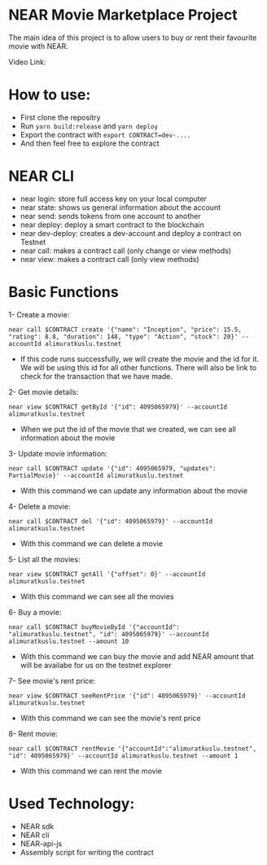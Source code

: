 # NEAR Movie Marketplace Project
The main idea of this project is to allow users to buy or rent their favourite movie with NEAR.

Video Link: 

# How to use:
* First clone the repositry
* Run ```yarn build:release``` and ```yarn deploy```
* Export the contract with ```export CONTRACT=dev-....```
* And then feel free to explore the contract

# NEAR CLI
* near login: store full access key on your local computer
* near state: shows us general information about the account
* near send: sends tokens from one account to another
* near deploy: deploy a smart contract to the blockchain
* near dev-deploy: creates a dev-account and deploy a contract on Testnet
* near call: makes a contract call (only change or view methods)
* near view: makes a contract call (only view methods)

# Basic Functions

1- Create a movie:
```
near call $CONTRACT create '{"name": "Inception", "price": 15.5, "rating": 8.8, "duration": 148, "type": "Action", "stock": 20}' --accountId alimuratkuslu.testnet
```
* If this code runs successfully, we will create the movie and the id for it. We will be using this id for all other functions. There will also be link to check for the transaction that we have made. 

2- Get movie details:
```
near view $CONTRACT getById '{"id": 4095065979}' --accountId alimuratkuslu.testnet
```
* When we put the id of the movie that we created, we can see all information about the movie

3- Update movie information:
```
near call $CONTRACT update '{"id": 4095065979, "updates": PartialMovie}' --accountId alimuratkuslu.testnet
```
* With this command we can update any information about the movie

4- Delete a movie:
```
near call $CONTRACT del '{"id": 4095065979}' --accountId alimuratkuslu.testnet
```
* With this command we can delete a movie

5- List all the movies:
```
near view $CONTRACT getAll '{"offset": 0}' --accountId alimuratkuslu.testnet
```
* With this command we can see all the movies

6- Buy a movie:
```
near call $CONTRACT buyMovieById '{"accountId": "alimuratkuslu.testnet", "id": 4095065979}' --accountId alimuratkuslu.testnet --amount 10
```
* With this command we can buy the movie and add NEAR amount that will be availabe for us on the testnet explorer

7- See movie's rent price:
```
near view $CONTRACT seeRentPrice '{"id": 4095065979}' --accountId alimuratkuslu.testnet
```
* With this command we can see the movie's rent price 

8- Rent movie:
```
near call $CONTRACT rentMovie '{"accountId":"alimuratkuslu.testnet", "id": 4095065979}' --accountId alimuratkuslu.testnet --amount 1
```
* With this command we can rent the movie


# Used Technology:
* NEAR sdk
* NEAR cli
* NEAR-api-js
* Assembly script for writing the contract


